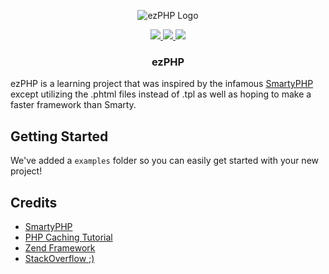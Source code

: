<p align="center">
  <img src="https://cameronct.com/ezPHP/ezphp.png" alt="ezPHP Logo"/>
</p>
<p align="center">
  <a href="https://travis-ci.org/CameronCT/ezPHP">
    <img src="https://img.shields.io/travis/CameronCT/ezPHP.svg" />
  </a>
  <a href="https://github.com/CameronCT/ezPHP">
    <img src="https://img.shields.io/github/release/CameronCT/ezPHP.svg" />
  </a>
  <a href="https://packagist.org/packages/ezphp/ezphp">
    <img src="https://img.shields.io/packagist/v/ezphp/ezphp.svg" />
  </a>
</p>
<h3 align="center">ezPHP</h3>

ezPHP is a learning project that was inspired by the infamous [SmartyPHP](https://github.com/smarty-php/smarty) except utilizing the .phtml  files instead of .tpl as well as hoping to make a faster framework than Smarty.

## Getting Started
We've added a `examples` folder so you can easily get started with your new project!

## Credits
* [SmartyPHP](https://github.com/smarty-php/smarty)
* [PHP Caching Tutorial](https://www.addedbytes.com/articles/for-beginners/output-caching-for-beginners/)
* [Zend Framework](https://framework.zend.com/apidoc/2.3/classes/Zend.Http.PhpEnvironment.RemoteAddress.html) 
* [StackOverflow ;)](https://stackoverflow.com)